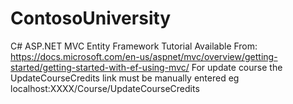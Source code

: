 # ContosoUniversity
C# ASP.NET MVC Entity Framework Tutorial
Available From:
https://docs.microsoft.com/en-us/aspnet/mvc/overview/getting-started/getting-started-with-ef-using-mvc/
For update course the UpdateCourseCredits link must be manually entered  eg localhost:XXXX/Course/UpdateCourseCredits
